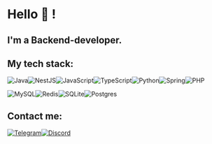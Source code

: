 # Hello 👋 !

## I'm a Backend-developer.

## My tech stack:

<img alt="Java" src="https://img.shields.io/badge/java-%23ED8B00.svg?style=for-the-badge&logo=openjdk&logoColor=white"/><img alt="NestJS" src="https://img.shields.io/badge/nestjs-%23E0234E.svg?style=for-the-badge&logo=nestjs&logoColor=white"/><img alt="JavaScript" src="https://img.shields.io/badge/javascript-%23323330.svg?style=for-the-badge&logo=javascript&logoColor=%23F7DF1E"/><img alt="TypeScript" src="https://img.shields.io/badge/typescript-%23007ACC.svg?style=for-the-badge&logo=typescript&logoColor=white"/><img alt="Python" src="https://img.shields.io/badge/python-3670A0?style=for-the-badge&logo=python&logoColor=ffdd54"/><img alt="Spring" src="https://img.shields.io/badge/spring-%236DB33F.svg?style=for-the-badge&logo=spring&logoColor=white"/><img alt="PHP" src="https://img.shields.io/badge/php-%23777BB4.svg?style=for-the-badge&logo=php&logoColor=white"/>

<img alt="MySQL" src="https://img.shields.io/badge/mysql-4479A1.svg?style=for-the-badge&logo=mysql&logoColor=white"/><img alt="Redis" src="https://img.shields.io/badge/redis-%23DD0031.svg?style=for-the-badge&logo=redis&logoColor=white"/><img alt="SQLite" src="https://img.shields.io/badge/sqlite-%2307405e.svg?style=for-the-badge&logo=sqlite&logoColor=white"/><img alt="Postgres" src="https://img.shields.io/badge/postgres-%23316192.svg?style=for-the-badge&logo=postgresql&logoColor=white"/>

## Contact me:

<a href="https://t.me/the_pavuk"><img alt="Telegram" src="https://img.shields.io/badge/Telegram-2CA5E0?style=for-the-badge&logo=telegram&logoColor=white"/></a><a href="https://discord.com/users/1035195276299870279"><img alt="Discord" src="https://img.shields.io/badge/Discord-%235865F2.svg?style=for-the-badge&logo=discord&logoColor=white"/></a>
